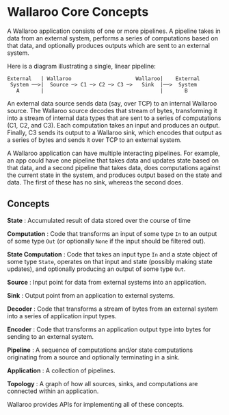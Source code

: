 # Wallaroo Core Concepts

A Wallaroo application consists of one or more pipelines. A pipeline takes in data
from an external system, performs a series of computations based on that data,
and optionally produces outputs which are sent to an external system.

Here is a diagram illustrating a single, linear pipeline:

```
External   | Wallaroo                     Wallaroo|    External
 System ──>|  Source ─> C1 ─> C2 ─> C3 ─>   Sink  |──>  System
   A       |                                      |       B
```

An external data source sends data (say, over TCP) to an internal Wallaroo
source. The Wallaroo source decodes that stream of bytes, transforming it
into a stream of internal data types that are sent to a series of computations
(C1, C2, and C3). Each computation takes an input and produces an output.
Finally, C3 sends its output to a Wallaroo sink, which encodes that output
as a series of bytes and sends it over TCP to an external system.

A Wallaroo application can have multiple interacting pipelines. For example, an app
could have one pipeline that takes data and updates state based on that data,
and a second pipeline that takes data, does computations against the current
state in the system, and produces output based on the state and data. The first
of these has no sink, whereas the second does.

## Concepts

**State**
: Accumulated result of data stored over the course of time

**Computation**
: Code that transforms an input of some type `In` to
an output of some type `Out` (or optionally `None` if the input should be
filtered out).

**State Computation**
: Code that takes an input type `In` and a state
object of some type `State`, operates on that input and state (possibly
making state updates), and optionally producing an output of some type `Out`.

**Source**
: Input point for data from external systems into an application.

**Sink**
: Output point from an application to external systems.

**Decoder**
: Code that transforms a stream of bytes from an external system
into a series of application input types.

**Encoder**
: Code that transforms an application output type into bytes for
sending to an external system.

**Pipeline**
: A sequence of computations and/or state computations originating
from a source and optionally terminating in a sink.

**Application**
: A collection of pipelines.

**Topology**
: A graph of how all sources, sinks, and computations are
connected within an application.

Wallaroo provides APIs for implementing all of these concepts.
